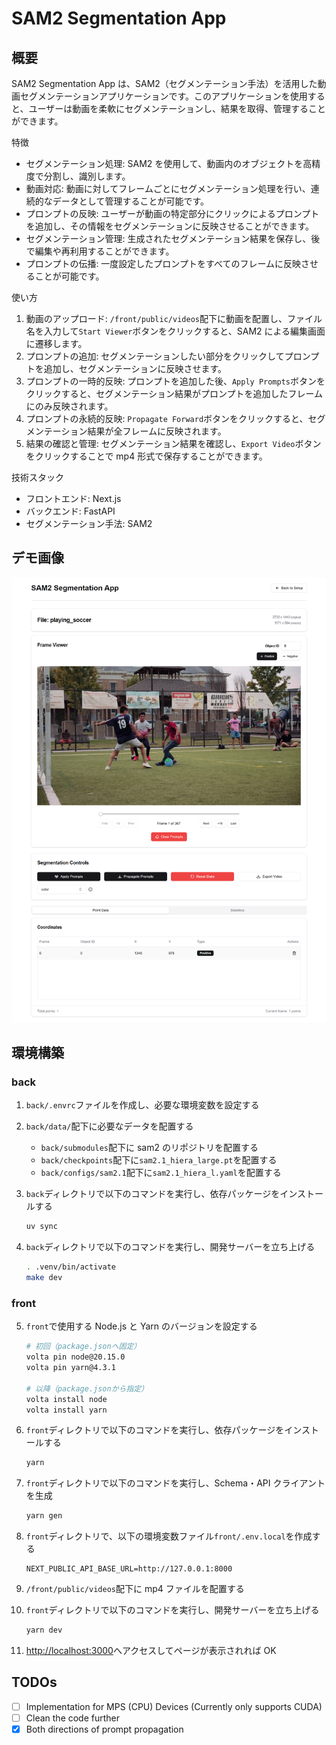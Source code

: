 # SAM2 Segmentation App

## 概要

SAM2 Segmentation App は、SAM2（セグメンテーション手法）を活用した動画セグメンテーションアプリケーションです。このアプリケーションを使用すると、ユーザーは動画を柔軟にセグメンテーションし、結果を取得、管理することができます。

特徴

- セグメンテーション処理: SAM2 を使用して、動画内のオブジェクトを高精度で分割し、識別します。
- 動画対応: 動画に対してフレームごとにセグメンテーション処理を行い、連続的なデータとして管理することが可能です。
- プロンプトの反映: ユーザーが動画の特定部分にクリックによるプロンプトを追加し、その情報をセグメンテーションに反映させることができます。
- セグメンテーション管理: 生成されたセグメンテーション結果を保存し、後で編集や再利用することができます。
- プロンプトの伝播: 一度設定したプロンプトをすべてのフレームに反映させることが可能です。

使い方

1. 動画のアップロード: `/front/public/videos`配下に動画を配置し、ファイル名を入力して`Start Viewer`ボタンをクリックすると、SAM2 による編集画面に遷移します。
2. プロンプトの追加: セグメンテーションしたい部分をクリックしてプロンプトを追加し、セグメンテーションに反映させます。
3. プロンプトの一時的反映: プロンプトを追加した後、`Apply Prompts`ボタンをクリックすると、セグメンテーション結果がプロンプトを追加したフレームにのみ反映されます。
4. プロンプトの永続的反映: `Propagate Forward`ボタンをクリックすると、セグメンテーション結果が全フレームに反映されます。
5. 結果の確認と管理: セグメンテーション結果を確認し、`Export Video`ボタンをクリックすることで mp4 形式で保存することができます。

技術スタック

- フロントエンド: Next.js
- バックエンド: FastAPI
- セグメンテーション手法: SAM2

## デモ画像

![demo](/images/demo.png)

## 環境構築

### back

1. `back/.envrc`ファイルを作成し、必要な環境変数を設定する

2. `back/data/`配下に必要なデータを配置する

   - `back/submodules`配下に sam2 のリポジトリを配置する
   - `back/checkpoints`配下に`sam2.1_hiera_large.pt`を配置する
   - `back/configs/sam2.1`配下に`sam2.1_hiera_l.yaml`を配置する

3. `back`ディレクトリで以下のコマンドを実行し、依存パッケージをインストールする

   ```bash
   uv sync
   ```

4. `back`ディレクトリで以下のコマンドを実行し、開発サーバーを立ち上げる
   ```bash
   . .venv/bin/activate
   make dev
   ```

### front

5. `front`で使用する Node.js と Yarn のバージョンを設定する

   ```bash
   # 初回（package.jsonへ固定）
   volta pin node@20.15.0
   volta pin yarn@4.3.1

   # 以降（package.jsonから指定）
   volta install node
   volta install yarn
   ```

6. `front`ディレクトリで以下のコマンドを実行し、依存パッケージをインストールする

   ```bash
   yarn
   ```

7. `front`ディレクトリで以下のコマンドを実行し、Schema・API クライアントを生成

   ```bash
   yarn gen
   ```

8. `front`ディレクトリで、以下の環境変数ファイル`front/.env.local`を作成する

   ```
   NEXT_PUBLIC_API_BASE_URL=http://127.0.0.1:8000
   ```

9. `/front/public/videos`配下に mp4 ファイルを配置する

10. `front`ディレクトリで以下のコマンドを実行し、開発サーバーを立ち上げる

    ```bash
    yarn dev
    ```

11. [http://localhost:3000](http://localhost:3000)へアクセスしてページが表示されれば OK

## TODOs

- [ ] Implementation for MPS (CPU) Devices (Currently only supports CUDA)
- [ ] Clean the code further
- [x] Both directions of prompt propagation
